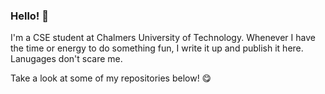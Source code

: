 ### Hello! 👋

I'm a CSE student at Chalmers University of Technology.
Whenever I have the time or energy to do something fun,
I write it up and publish it here. Lanugages don't scare
me.

Take a look at some of my repositories below! 😋

<!--
**v-olin/v-olin** is a ✨ _special_ ✨ repository because its `README.md` (this file) appears on your GitHub profile.

Here are some ideas to get you started:

- 🔭 I’m currently working on ...
- 🌱 I’m currently learning ...
- 👯 I’m looking to collaborate on ...
- 🤔 I’m looking for help with ...
- 💬 Ask me about ...
- 📫 How to reach me: ...
- 😄 Pronouns: ...
- ⚡ Fun fact: ...
-->
